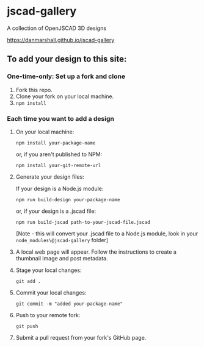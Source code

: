 # jscad-gallery
A collection of OpenJSCAD 3D designs

https://danmarshall.github.io/jscad-gallery

## To add your design to this site:

### One-time-only: Set up a fork and clone ###
1. Fork this repo.
1. Clone your fork on your local machine.
1. `npm install`

### Each time you want to add a design
1. On your local machine:

    ```npm install your-package-name```

    or, if you aren't published to NPM:

    ```npm install your-git-remote-url```

1. Generate your design files:

    If your design is a Node.js module:

    ```npm run build-design your-package-name```

    or, if your design is a .jscad file:

    ```npm run build-jscad path-to-your-jscad-file.jscad```

    [Note - this will convert your .jscad file to a Node.js module, look in your `node_modules\@jscad-gallery` folder]

1. A local web page will appear. Follow the instructions to create a thumbnail image and post metadata.
1. Stage your local changes:

    ```git add .```

1. Commit your local changes:

    ```git commit -m "added your-package-name"```

1. Push to your remote fork:

    ```git push```

1. Submit a pull request from your fork's GitHub page.
